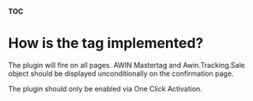 
__TOC__

# How is the tag implemented?

The plugin will fire on all pages. AWIN Mastertag and Awin.Tracking.Sale
object should be displayed unconditionally on the confirmation page.

The plugin should only be enabled via One Click Activation.